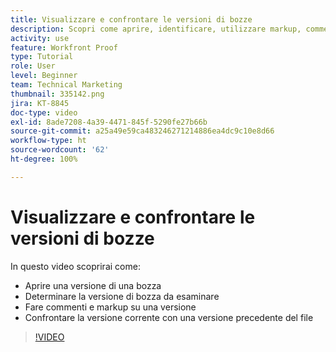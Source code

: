 ```yaml
---
title: Visualizzare e confrontare le versioni di bozze
description: Scopri come aprire, identificare, utilizzare markup, commentare e confrontare le versioni di una bozza in  [!DNL  Workfront].
activity: use
feature: Workfront Proof
type: Tutorial
role: User
level: Beginner
team: Technical Marketing
thumbnail: 335142.png
jira: KT-8845
doc-type: video
exl-id: 8ade7208-4a39-4471-845f-5290fe27b66b
source-git-commit: a25a49e59ca483246271214886ea4dc9c10e8d66
workflow-type: ht
source-wordcount: '62'
ht-degree: 100%

---
```


# Visualizzare e confrontare le versioni di bozze

In questo video scoprirai come:

* Aprire una versione di una bozza
* Determinare la versione di bozza da esaminare
* Fare commenti e markup su una versione
* Confrontare la versione corrente con una versione precedente del file

>[!VIDEO](https://video.tv.adobe.com/v/335142/?quality=12&learn=on)

<!--
## Learn more
* Compare proofs
-->
